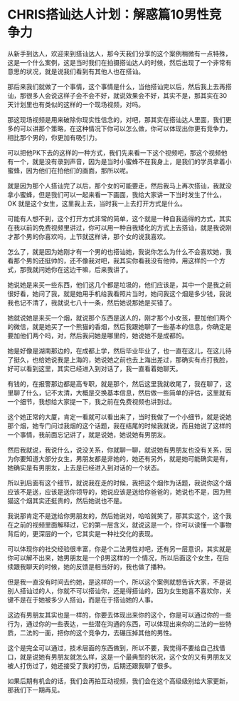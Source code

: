# CHRIS搭讪达人计划：解惑篇10男性竞争力

从新手到达人，欢迎来到搭讪达人，那今天我们分享的这个案例稍微有一点特殊，这是一个什么案例，这是当时我们在拍摄搭讪达人的时候，然后出现了一个非常有意思的状况，就是说我们看到有其他人也在搭讪。

那后来我们就做了一个事情，这个事情是什么，当他搭讪完以后，然后我上去再搭讪，那很多人会说这样子会不会不好，就说效果会不好，其实不是，那其实在30天计划里也有类似的这样的一个现场视频，对吗。

那这现场视频是用来破除你现实性信念的，对吧，那其实在搭讪达人里面，我们更多的可以讲那个策略，在这种情况下你可以怎么做，你可以体现出你更有竞争力，相比那个男的，你更加有吸引力。

可以把他PK下去的这样的一种方式，我们先来看一下这个视频吧，那这个视频他有一个，就是没有录到声音，因为是当时小蜜蜂不在我身上，是我们的学员拿着小蜜蜂，因为他们在拍他们的画面，那所以呢。

就是因为那个人搭讪完了以后，那个女的可能要走，然后我马上再次搭讪，我就没拿小蜜蜂，但是我们可以一起来看一下画面，我给大家讲一下当时发生了什么，OK 就是这个女生，这里我上去，当时我一上去打开方式是什么。

可能有人想不到，这个打开方式非常的简单，这个就是一种自我适得的方式，其实在我以前的免费视频里讲过，你可以用一种自我矮化的方式上去搭讪，就是我说刚才那个男的你喜欢吗，上节就这样讲，那个女的说我喜欢。

怎么了，就是因为她刚才有一个男的也搭讪她，我说你怎么为什么不会喜欢她，我看那个男的还挺帅的，还不像我对吧，我其实你看我没有他帅，用这样的一个方式，那我就问她你在这边干嘛，后来我讲了。

她说她是来买一些东西，他们这几个都是垃圾的，他们应该是，其中一个是我之前很好看，她问了我，就是她用手机给我看照片当时，她问我这个烟是多少钱，我说我也记不清了，我就说七八十一条，然后她说那她是买错了。

她就说她是来买一个烟，就说那个东西是送人的，刚才那个小女孩，要加他们两个的微信，就是她买了一个熊猫的香烟，然后我跟她聊了一些基本的信息，你确定是要加他们两个吗，对，然后我问她是哪里的，她说她不是成都的。

她是好像是湖南那边的，在成都上学，然后毕业毕业了，也一直在这儿，在这儿待了挺久，也给她说我是上海的，她说她之前也去上海出差过，那确实有点打我脸，好可以看到这里，其实已经进入到对话了，我一直看着她聊天。

有钱的，在报警那边都是高专职，就是那个，然后这里我就收尾了，我在聊了，这里聊了什么，记不太清，大概是交换基本信息，然后做一些简单的评估，这里就有一个细节，我想给大家提一下，我之前在免费视频也讲到过。

这个她正常的大厦，肯定一看就可以看出来了，当时我做了一个小细节，就是说她那个烟，她专门问过我烟的这个话题，我在结尾的时候我就说，而且她说了这样的一个事情，我前面忘记讲了，就是说她，她说她有男朋友。

然后我就说，我说什么，说没关系，你就聊一聊，就说她有男朋友也没有关系，因为你要知道大部分女生，男朋友都是非她的，她还有另外，就是她可能确实是有，她确实是有男朋友，上去是已经进入到对话的一个状态。

所以到后面有这个细节，就说我在走的时候，我把这个烟作为话题，我说你这个烟应该不是送，应该是送你领导的，她说应该是送给你爸爸的，她说也不是，因为熊猫这个烟其实还挺贵的，然后她说也不是。

我说那肯定不是送给你男朋友的，然后她说对，哈哈就笑了，那其实这个，这个我在之前的视频里面解释过，它的第一层含义，就说这是一个，你可以读懂一个事物背后的，更深层的一个，它其实是一种社交化的表现。

可以体现你的社交经验很丰富，你是个二法男性对吧，还有另一层意识，其实就是你可以解不出来，她男朋友是一个β男这样的一个情况，所以后面这个女生，在后续跟我聊天的时候，她的反馈是相当好的，我也做了播种。

但是我一直没有时间去约她，是这样的一个，所以这个案例就想告诉大家，不是说别人搭讪过的人，你就不可以搭讪你，还是得搭讪的，因为女生她喜不喜欢你，关键不是在于她被多少人搭讪，而是在于搭讪她的人事。

这边有男朋友其实也是一样的，你要去体现出来你的这个，你是可以通过你的一些行为，通过你的一些表达，一些潜在沟通的东西，可以体现出来你的二法的一些特质，二法的一面，把你的这个竞争力，去碾压掉其他的男性。

这个是完全可以通过，技术层面的东西做到，所以不要，我觉得不要给自己找借口，就是说她有男朋友就怎么样，这是一个最典型的状况，这个女的又有男朋友又被人打伤过了，她还接受了我的打伤，后期还跟我聊了很多。

如果后期有机会的话，我们会再拍互动视频，我们会在这个高级级别给大家更新，那我们下一期再见。